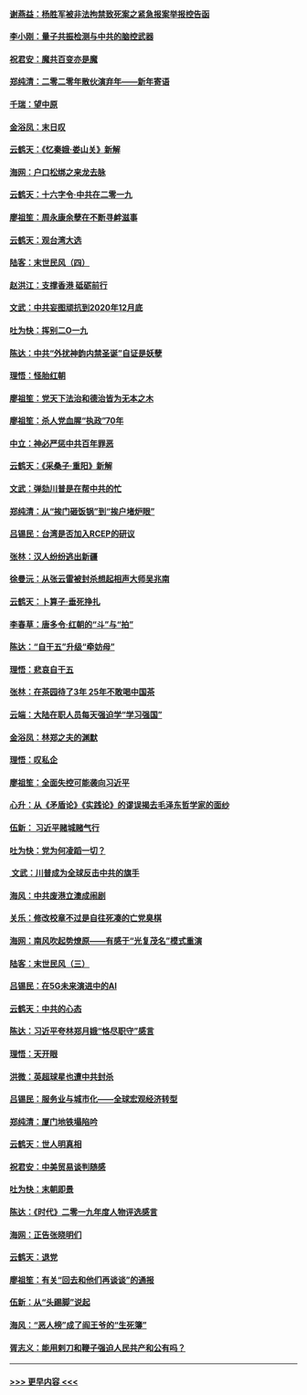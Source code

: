 #### [谢燕益：杨胜军被非法拘禁致死案之紧急报案举报控告函](../pages/nsc993/n11756134.md?t=01011355) 
#### [李小刚：量子共振检测与中共的脑控武器](../pages/nsc993/n11754518.md?t=01011355) 
#### [祝君安：魔共百变亦是魔](../pages/nsc993/n11754469.md?t=01011355) 
#### [郑纯清：二零二零年散伙演弃年——新年寄语](../pages/nsc993/n11754195.md?t=01011355) 
#### [千瑞：望中原](../pages/nsc993/n11754159.md?t=01011355) 
#### [金浴凤：末日叹](../pages/nsc993/n11752359.md?t=01011355) 
#### [云鹤天：《忆秦娥‧娄山关》新解](../pages/nsc993/n11752348.md?t=01011355) 
#### [海网：户口松绑之来龙去脉](../pages/nsc993/n11752328.md?t=01011355) 
#### [云鹤天：十六字令‧中共在二零一九](../pages/nsc993/n11752305.md?t=01011355) 
#### [廖祖笙：周永康余孽在不断寻衅滋事](../pages/nsc993/n11751013.md?t=01011355) 
#### [云鹤天：观台湾大选](../pages/nsc993/n11751007.md?t=01011355) 
#### [陆客：末世民风（四）](../pages/nsc993/n11749203.md?t=01011355) 
#### [赵洪江：支撑香港 砥砺前行](../pages/nsc993/n11748482.md?t=01011355) 
#### [文武：中共妄图顽抗到2020年12月底](../pages/nsc993/n11748446.md?t=01011355) 
#### [吐为快：挥别二O一九](../pages/nsc993/n11748411.md?t=01011355) 
#### [陈达：中共“外扰神韵内禁圣诞”自证是妖孽](../pages/nsc993/n11748226.md?t=01011355) 
#### [理悟：怪胎红朝](../pages/nsc993/n11748206.md?t=01011355) 
#### [廖祖笙：党天下法治和德治皆为无本之木](../pages/nsc993/n11748135.md?t=01011355) 
#### [廖祖笙：杀人党血腥“执政”70年](../pages/nsc993/n11745144.md?t=01011355) 
#### [中立：神必严惩中共百年罪恶](../pages/nsc993/n11744970.md?t=01011355) 
#### [云鹤天：《采桑子‧重阳》新解](../pages/nsc993/n11744948.md?t=01011355) 
#### [文武：弹劾川普是在帮中共的忙](../pages/nsc993/n11744758.md?t=01011355) 
#### [郑纯清：从“挨门砸饭锅”到“挨户堵炉眼”](../pages/nsc993/n11744745.md?t=01011355) 
#### [吕锡民：台湾是否加入RCEP的研议](../pages/nsc993/n11744701.md?t=01011355) 
#### [张林：汉人纷纷逃出新疆](../pages/nsc993/n11743530.md?t=01011355) 
#### [徐曼沅：从张云雷被封杀想起相声大师吴兆南](../pages/nsc993/n11741816.md?t=01011355) 
#### [云鹤天：卜算子‧垂死挣扎](../pages/nsc993/n11739956.md?t=01011355) 
#### [李春草：唐多令‧红朝的“斗”与“拍”](../pages/nsc993/n11739830.md?t=01011355) 
#### [陈达：“自干五”升级“牵妨母”](../pages/nsc993/n11739724.md?t=01011355) 
#### [理悟：悲哀自干五](../pages/nsc993/n11739547.md?t=01011355) 
#### [张林：在茶园待了3年 25年不敢喝中国茶](../pages/nsc993/n11739240.md?t=01011355) 
#### [云端：大陆在职人员每天强迫学“学习强国”](../pages/nsc993/n11738735.md?t=01011355) 
#### [金浴凤：林郑之夫的渊默](../pages/nsc993/n11737735.md?t=01011355) 
#### [理悟：叹私企](../pages/nsc993/n11737715.md?t=01011355) 
#### [廖祖笙：全面失控可能袭向习近平](../pages/nsc993/n11737704.md?t=01011355) 
#### [心升：从《矛盾论》《实践论》的谬误揭去毛泽东哲学家的面纱](../pages/nsc993/n11736962.md?t=01011355) 
#### [伍新： 习近平赌城赌气行](../pages/nsc993/n11736929.md?t=01011355) 
#### [吐为快：党为何凌蹈一切？](../pages/nsc993/n11736915.md?t=01011355) 
#### [ 文武：川普成为全球反击中共的旗手](../pages/nsc993/n11736882.md?t=01011355) 
#### [海风：中共废港立澳成闹剧](../pages/nsc993/n11735857.md?t=01011355) 
#### [关乐：修改校章不过是自往死凑的亡党臭棋](../pages/nsc993/n11735097.md?t=01011355) 
#### [海网：南风吹起势燎原——有感于“光复茂名”模式重演](../pages/nsc993/n11732308.md?t=01011355) 
#### [陆客：末世民风（三）](../pages/nsc993/n11732211.md?t=01011355) 
#### [吕锡民：在5G未来演进中的AI](../pages/nsc993/n11730010.md?t=01011355) 
#### [云鹤天：中共的心态](../pages/nsc993/n11729906.md?t=01011355) 
#### [陈达：习近平夸林郑月娥“恪尽职守”感言](../pages/nsc993/n11729881.md?t=01011355) 
#### [理悟：天开眼](../pages/nsc993/n11729699.md?t=01011355) 
#### [洪微：英超球星也遭中共封杀](../pages/nsc993/n11727243.md?t=01011355) 
#### [吕锡民：服务业与城市化——全球宏观经济转型](../pages/nsc993/n11725845.md?t=01011355) 
#### [郑纯清：厦门地铁塌陷吟](../pages/nsc993/n11725813.md?t=01011355) 
#### [云鹤天：世人明真相](../pages/nsc993/n11725621.md?t=01011355) 
#### [祝君安：中美贸易谈判随感](../pages/nsc993/n11725609.md?t=01011355) 
#### [吐为快：末朝即景](../pages/nsc993/n11723365.md?t=01011355) 
#### [陈达：《时代》二零一九年度人物评选感言](../pages/nsc993/n11723337.md?t=01011355) 
#### [海网：正告张晓明们](../pages/nsc993/n11723228.md?t=01011355) 
#### [云鹤天：退党](../pages/nsc993/n11723056.md?t=01011355) 
#### [廖祖笙：有关“回去和他们再谈谈”的通报](../pages/nsc993/n11722442.md?t=01011355) 
#### [伍新：从“头踢脚”说起](../pages/nsc993/n11722429.md?t=01011355) 
#### [海风：“恶人榜”成了阎王爷的“生死簿”](../pages/nsc993/n11722272.md?t=01011355) 
#### [胥志义：能用剌刀和鞭子强迫人民共产和公有吗？](../pages/nsc993/n11720569.md?t=01011355) 

----
#### [ >>> 更早内容 <<< ](../indexes/nsc993-earlier.md)
